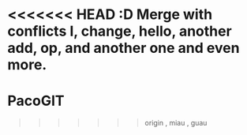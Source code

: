 <<<<<<< HEAD :D
Merge with conflicts I, change, hello, another add, op, and another one and even more.
=======
# PacoGIT
>>>>>>> origin , miau , guau
